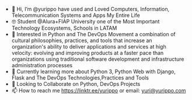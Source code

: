 - 👋 Hi, I’m @yurippo have used and Loved Computers, Information, Telecommunication Systems and Apps My Entire Life
- 🤓 Student @Alura+FIAP University one of the Most Important Technology Ecosystems, Schools in LATAM 
- 👀 Interested in Python and The DevOps Movement a combination of cultural philosophies, practices, and tools that increase an organization's ability to deliver     applications and services at high velocity: evolving and improving products at a faster pace than organizations using traditional software development and infrastructure administration processes
- 🌱 Currently learning more about Python 3, Python Web with Django, Flask and The DevOps Technologies,Practices and Tools  
- 💞️ Looking to Collaborate on Python, DevOps Projects
- 📫 How to reach me https://linktr.ee/yurippo or email: yuri@yurippo.com

<!---
yurippo/yurippo is a ✨ special ✨ repository because its `README.md` (this file) appears on your GitHub profile.
You can click the Preview link to take a look at your changes.
--->
